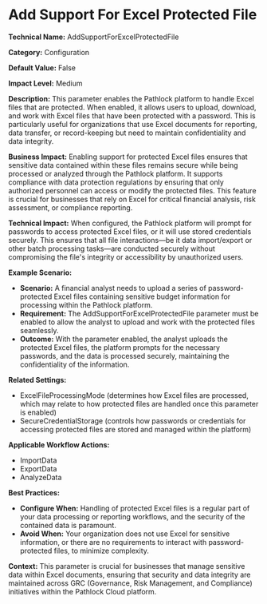 # Add Support For Excel Protected File

**Technical Name:** AddSupportForExcelProtectedFile

**Category:** Configuration

**Default Value:** False

**Impact Level:** Medium

**Description:** This parameter enables the Pathlock platform to handle Excel files that are protected. When enabled, it allows users to upload, download, and work with Excel files that have been protected with a password. This is particularly useful for organizations that use Excel documents for reporting, data transfer, or record-keeping but need to maintain confidentiality and data integrity.

**Business Impact:** Enabling support for protected Excel files ensures that sensitive data contained within these files remains secure while being processed or analyzed through the Pathlock platform. It supports compliance with data protection regulations by ensuring that only authorized personnel can access or modify the protected files. This feature is crucial for businesses that rely on Excel for critical financial analysis, risk assessment, or compliance reporting.

**Technical Impact:** When configured, the Pathlock platform will prompt for passwords to access protected Excel files, or it will use stored credentials securely. This ensures that all file interactions—be it data import/export or other batch processing tasks—are conducted securely without compromising the file's integrity or accessibility by unauthorized users.

**Example Scenario:**
- **Scenario:** A financial analyst needs to upload a series of password-protected Excel files containing sensitive budget information for processing within the Pathlock platform.
- **Requirement:** The AddSupportForExcelProtectedFile parameter must be enabled to allow the analyst to upload and work with the protected files seamlessly.
- **Outcome:** With the parameter enabled, the analyst uploads the protected Excel files, the platform prompts for the necessary passwords, and the data is processed securely, maintaining the confidentiality of the information.

**Related Settings:** 
- ExcelFileProcessingMode (determines how Excel files are processed, which may relate to how protected files are handled once this parameter is enabled)
- SecureCredentialStorage (controls how passwords or credentials for accessing protected files are stored and managed within the platform)

**Applicable Workflow Actions:** 
- ImportData
- ExportData
- AnalyzeData

**Best Practices:** 
- **Configure When:** Handling of protected Excel files is a regular part of your data processing or reporting workflows, and the security of the contained data is paramount.
- **Avoid When:** Your organization does not use Excel for sensitive information, or there are no requirements to interact with password-protected files, to minimize complexity.

**Context:** This parameter is crucial for businesses that manage sensitive data within Excel documents, ensuring that security and data integrity are maintained across GRC (Governance, Risk Management, and Compliance) initiatives within the Pathlock Cloud platform.